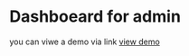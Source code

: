 # Dashboeard for admin 

you can viwe a demo via link <a href="https://admin-eco.netlify.app/">view demo </a> 





